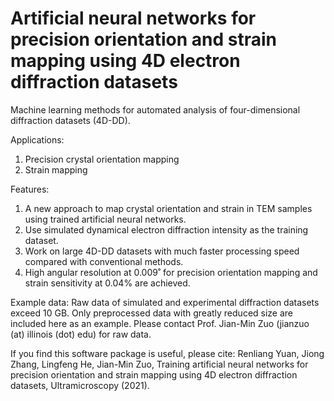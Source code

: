 # Artificial neural networks for precision orientation and strain mapping using 4D electron diffraction datasets
Machine learning methods for automated analysis of four-dimensional diffraction datasets (4D-DD).

Applications:
1. Precision crystal orientation mapping
2. Strain mapping

Features:
1. A new approach to map crystal orientation and strain in TEM samples using trained artificial neural networks.
2. Use simulated dynamical electron diffraction intensity as the training dataset.
3. Work on large 4D-DD datasets with much faster processing speed compared with conventional methods.
4. High angular resolution at 0.009˚ for precision orientation mapping and strain sensitivity at 0.04% are achieved.

Example data:
Raw data of simulated and experimental diffraction datasets exceed 10 GB. Only preprocessed data with greatly reduced size are included here as an example. Please contact Prof. Jian-Min Zuo (jianzuo (at) illinois (dot) edu) for raw data.

If you find this software package is useful, please cite: Renliang Yuan, Jiong Zhang, Lingfeng He, Jian-Min Zuo, Training artificial neural networks for precision orientation and strain mapping using 4D electron diffraction datasets, Ultramicroscopy (2021).
